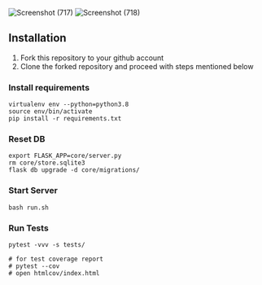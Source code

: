 
![Screenshot (717)](https://github.com/user-attachments/assets/580f2249-0a59-419b-bc3b-1f2da19156d1)
![Screenshot (718)](https://github.com/user-attachments/assets/0adaf7ff-e165-42b1-8bbe-2edf29de68fd)

## Installation

1. Fork this repository to your github account
2. Clone the forked repository and proceed with steps mentioned below

### Install requirements

```
virtualenv env --python=python3.8
source env/bin/activate
pip install -r requirements.txt
```
### Reset DB

```
export FLASK_APP=core/server.py
rm core/store.sqlite3
flask db upgrade -d core/migrations/
```
### Start Server

```
bash run.sh
```
### Run Tests

```
pytest -vvv -s tests/

# for test coverage report
# pytest --cov
# open htmlcov/index.html
```
